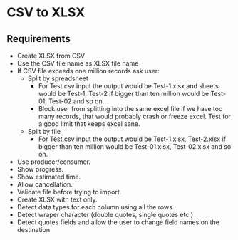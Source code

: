 # CSV to XLSX

## Requirements

* Create XLSX from CSV
* Use the CSV file name as XLSX file name
* If CSV file exceeds one million records ask user:
  * Split by spreadsheet
    * For Test.csv input the output would be Test-1.xlsx and sheets would be Test-1, Test-2 if bigger than ten million would be Test-01, Test-02 and so on.
    * Block user from splitting into the same excel file if we have too many records, that would probably crash or freeze excel. Test for a good limit that keeps excel sane.
  * Split by file
    * For Test.csv input the output would be Test-1.xlsx, Test-2.xlsx if bigger than ten million would be Test-01.xlsx, Test-02.xlsx and so on.
* Use producer/consumer.
* Show progress.
* Show estimated time.
* Allow cancellation.
* Validate file before trying to import.
* Create XLSX with text only.
* Detect data types for each column using all the rows.
* Detect wraper character (double quotes, single quotes etc.)
* Detect quotes fields and allow the user to change field names on the destination